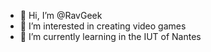 - 👋 Hi, I’m @RavGeek
- 👀 I’m interested in creating video games
- 🌱 I’m currently learning in the IUT of Nantes

<!---
RavGeek/RavGeek is a ✨ special ✨ repository because its `README.md` (this file) appears on your GitHub profile.
You can click the Preview link to take a look at your changes.
--->
